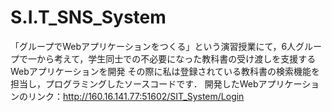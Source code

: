 # S.I.T_SNS_System
「グループでWebアプリケーションをつくる」という演習授業にて，6人グループで一から考えて，学生同士での不必要になった教科書の受け渡しを支援するWebアプリケーションを開発
その際に私は登録されている教科書の検索機能を担当し，プログラミングしたソースコードです．
開発したWebアプリケーションのリンク：http://160.16.141.77:51602/SIT_System/Login
